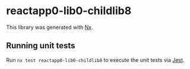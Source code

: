 # reactapp0-lib0-childlib8

This library was generated with [Nx](https://nx.dev).

## Running unit tests

Run `nx test reactapp0-lib0-childlib8` to execute the unit tests via [Jest](https://jestjs.io).
